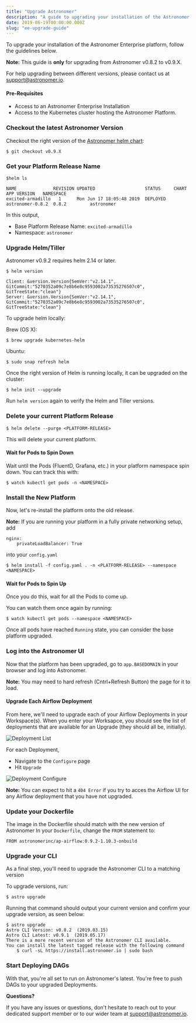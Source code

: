 ```yaml
---
title: "Upgrade Astronomer"
description: "A guide to upgrading your installation of the Astronomer Enterprise platform"
date: 2019-06-19T00:00:00.000Z
slug: "ee-upgrade-guide"
---
```


To upgrade your installation of the Astronomer Enterprise platform, follow the guidelines below.

**Note:** This guide is **only** for upgrading from Astronomer v0.8.2 to v0.9.X.

For help upgrading between different versions, please contact us at support@astronomer.io.

#### Pre-Requisites

- Access to an Astronomer Enterprise Installation
- Access to the Kubernetes cluster hosting the Astronomer Platform.

### Checkout the latest Astronomer Version

Checkout the right version of the [Astronomer helm chart](https://github.com/astronomer/helm.astronomer.io):

```
$ git checkout v0.9.X
```

### Get your Platform Release Name

```
$helm ls

NAME              REVISION UPDATED                   STATUS  	CHART             APP VERSION   NAMESPACE
excited-armadillo   1      Mon Jun 17 18:05:48 2019	 DEPLOYED	astronomer-0.8.2  0.8.2        	astronomer
```

In this output,

- Base Platform Release Name: `excited-armadillo`
- Namespace: `astronomer`

### Upgrade Helm/Tiller

Astronomer v0.9.2 requires helm 2.14 or later.

```
$ helm version

Client: &version.Version{SemVer:"v2.14.1", GitCommit:"5270352a09c7e8b6e8c9593002a73535276507c0", GitTreeState:"clean"}
Server: &version.Version{SemVer:"v2.14.1", GitCommit:"5270352a09c7e8b6e8c9593002a73535276507c0", GitTreeState:"clean"}
```

To upgrade helm locally:

Brew (OS X):
```
$ brew upgrade kubernetes-helm
```

Ubuntu:
```
$ sudo snap refresh helm
```

Once the right version of Helm is running locally, it can be upgraded on the cluster:

```
$ helm init --upgrade
```

Run `helm version` again to verify the Helm and Tiller versions.  


### Delete your current Platform Release

```
$ helm delete --purge <PLATFORM-RELEASE>
```

This will delete your current platform.

#### Wait for Pods to Spin Down

Wait until the Pods (FluentD, Grafana, etc.) in your platform namespace spin down. You can track this with:

```
$ watch kubectl get pods -n <NAMESPACE>
```

### Install the New Platform

Now, let's re-install the platform onto the old release.

**Note:** If you are running your platform in a fully private networking setup, add
```
nginx:
    privateLoadBalancer: True
```

into your `config.yaml`

```
$ helm install -f config.yaml . -n <PLATFORM-RELEASE> --namespace <NAMESPACE>
```

#### Wait for Pods to Spin Up

Once you do this, wait for all the Pods to come up.

You can watch them once again by running:

```
$ watch kubectl get pods --namespace <NAMESPACE>
```

Once all pods have reached `Running` state, you can consider the base platform upgraded.

### Log into the Astronomer UI

Now that the platform has been upgraded, go to `app.BASEDOMAIN` in your browser and log into Astronomer.

**Note:** You may need to hard refresh (Cntrl+Refresh Button) the page for it to load.

#### Upgrade Each Airflow Deployment

From here, we'll need to upgrade each of your Airflow Deployments in your Workspace(s). When you enter your Worksapce, you should see the list of deployments that are available for an Upgrade (they should all be, initially).

![Deployment List](https://assets2.astronomer.io/main/docs/upgrade-guide/upgrade-guide-deployment-list.png)

For each Deployment,

- Navigate to the `Configure` page
- Hit `Upgrade`

![Deployment Configure](https://assets2.astronomer.io/main/docs/upgrade-guide/upgrade-guide-deployment-configure.png)


**Note:** You can expect to hit a `404 Error` if you try to acces the Airflow UI for any Airflow deployment that you have not upgraded.

### Update your Dockerfile

The image in the Dockerfile should match with the new version of Astronomer
In your `Dockerfile`, change the `FROM` statement to:

```
FROM astronomerinc/ap-airflow:0.9.2-1.10.3-onbuild
```

### Upgrade your CLI

As a final step, you'll need to upgrade the Astronomer CLI to a matching version

To upgrade versions, run:

```
$ astro upgrade
```

Running that command should output your current version and confirm your upgrade version, as seen below:

```
$ astro upgrade
Astro CLI Version: v0.8.2  (2019.03.15)
Astro CLI Latest: v0.9.1  (2019.05.17)
There is a more recent version of the Astronomer CLI available.
You can install the latest tagged release with the following command
	$ curl -sL https://install.astronomer.io | sudo bash

```

### Start Deploying DAGs

With that, you're all set to run on Astronomer's latest. You're free to push DAGs to your upgraded Deployments.

**Questions?**

If you have any issues or questions, don't hesitate to reach out to your dedicated support member or to our wider team at support@astronomer.io.
